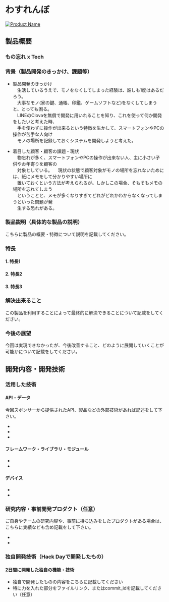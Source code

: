 # わすれんぼ

[![Product Name](image.png)](https://www.youtube.com/watch?v=G5rULR53uMk)

## 製品概要
### もの忘れ x Tech

### 背景（製品開発のきっかけ、課題等）
- 製品開発のきっかけ  
　生活しているうえで、モノをなくしてしまった経験は、誰しも1度はあるだろう。  
　大事なモノ(家の鍵、通帳、印鑑、ゲームソフトなど)をなくしてしまうと、とっても困る。  
　LINEのClovaを無償で開発に用いれることを知り、これを使って何か開発をしたいと考えた時、  
　手を使わずに操作が出来るという特徴を生かして、スマートフォンやPCの操作が苦手な人向け  
　モノの場所を記録しておくシステムを開発しようと考えた。
 
- 着目した顧客・顧客の課題・現状  
　物忘れが多く、スマートフォンやPCの操作が出来ない人、主に小さい子供やお年寄りを顧客の  
　対象としている。
　現状の状態で顧客対象がモノの場所を忘れないためには、紙にメモをして分かりやすい場所に  
　置いておくという方法が考えられるが。しかしこの場合、そもそもメモの場所を忘れてしまう  
　ということと、メモが多くなりすぎてどれがどれかわからなくなってしまうといった問題が発  
　生する恐れがある。

### 製品説明（具体的な製品の説明）
こちらに製品の概要・特徴について説明を記載してください。

### 特長

#### 1. 特長1

#### 2. 特長2

#### 3. 特長3

### 解決出来ること
この製品を利用することによって最終的に解決できることについて記載をしてください。

### 今後の展望
今回は実現できなかったが、今後改善すること、どのように展開していくことが可能かについて記載をしてください。


## 開発内容・開発技術
### 活用した技術
#### API・データ
今回スポンサーから提供されたAPI、製品などの外部技術があれば記述をして下さい。

* 
* 
* 

#### フレームワーク・ライブラリ・モジュール
* 
* 

#### デバイス
* 
* 

### 研究内容・事前開発プロダクト（任意）
ご自身やチームの研究内容や、事前に持ち込みをしたプロダクトがある場合は、こちらに実績なども含め記載をして下さい。

* 
* 


### 独自開発技術（Hack Dayで開発したもの）
#### 2日間に開発した独自の機能・技術
* 独自で開発したものの内容をこちらに記載してください
* 特に力を入れた部分をファイルリンク、またはcommit_idを記載してください（任意）
